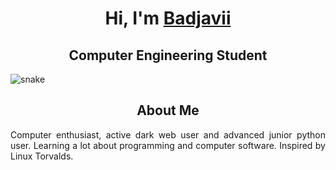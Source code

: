 <!--! Title !-->

<h1 align="center">Hi, I'm <a href="https://badjavii.github.io/">Badjavii</a></h1>
<h2 align="center">Computer Engineering Student</h1>

![snake](static/grid-snake.svg)

<!--! About Me !-->

<h2 align="center">About Me</h2>

<div style="text-align:justify;">
  <p>
    Computer enthusiast, active dark web user and advanced junior python user.
    Learning a lot about programming and computer software. Inspired by Linux Torvalds.
  </p>
</div>
